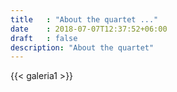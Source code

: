 ```yaml
---
title   : "About the quartet ..."
date    : 2018-07-07T12:37:52+06:00
draft   : false
description: "About the quartet"
---
```


{{< galeria1 >}}
